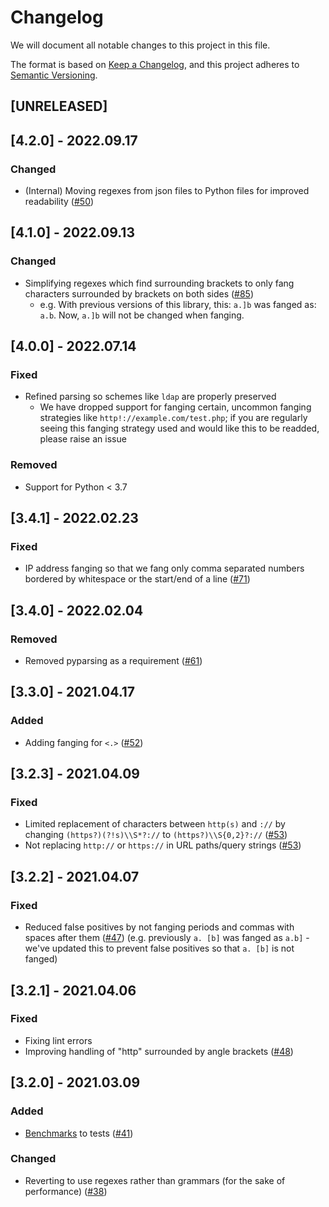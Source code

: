 # Changelog

We will document all notable changes to this project in this file.

The format is based on [Keep a Changelog](https://keepachangelog.com/en/1.0.0/), and this project adheres to [Semantic Versioning](https://semver.org/).

## [UNRELEASED]

## [4.2.0] - 2022.09.17

### Changed

- (Internal) Moving regexes from json files to Python files for improved readability ([#50](https://github.com/ioc-fang/ioc-fanger/issues/50))

## [4.1.0] - 2022.09.13

### Changed

- Simplifying regexes which find surrounding brackets to only fang characters surrounded by brackets on both sides ([#85](https://github.com/ioc-fang/ioc-fanger/pull/85))
    - e.g. With previous versions of this library, this: `a.]b` was fanged as: `a.b`. Now, `a.]b` will not be changed when fanging.

## [4.0.0] - 2022.07.14

### Fixed

- Refined parsing so schemes like `ldap` are properly preserved
  - We have dropped support for fanging certain, uncommon fanging strategies like `http!://example.com/test.php`; if you are regularly seeing this fanging strategy used and would like this to be readded, please raise an issue

### Removed

- Support for Python < 3.7

## [3.4.1] - 2022.02.23

### Fixed

- IP address fanging so that we fang only comma separated numbers bordered by whitespace or the start/end of a line ([#71](https://github.com/ioc-fang/ioc-fanger/issues/61))

## [3.4.0] - 2022.02.04

### Removed

- Removed pyparsing as a requirement ([#61](https://github.com/ioc-fang/ioc-fanger/issues/61))

## [3.3.0] - 2021.04.17

### Added

- Adding fanging for `<.>` ([#52](https://github.com/ioc-fang/ioc-fanger/issues/52))

## [3.2.3] - 2021.04.09

### Fixed

- Limited replacement of characters between `http(s)` and `://` by changing `(https?)(?!s)\\S*?://` to `(https?)\\S{0,2}?://` ([#53](https://github.com/ioc-fang/ioc-fanger/issues/53))
- Not replacing `http://` or `https://` in URL paths/query strings ([#53](https://github.com/ioc-fang/ioc-fanger/issues/53))

## [3.2.2] - 2021.04.07

### Fixed

- Reduced false positives by not fanging periods and commas with spaces after them ([#47](https://github.com/ioc-fang/ioc-fanger/issues/47)) (e.g. previously `a. [b]` was fanged as `a.b]` - we've updated this to prevent false positives so that `a. [b]` is not fanged)

## [3.2.1] - 2021.04.06

### Fixed

- Fixing lint errors
- Improving handling of "http" surrounded by angle brackets ([#48](https://github.com/ioc-fang/ioc-fanger/issues/48))

## [3.2.0] - 2021.03.09

### Added

- [Benchmarks](https://github.com/ionelmc/pytest-benchmark) to tests ([#41](https://github.com/ioc-fang/ioc-fanger/issues/41))

### Changed

- Reverting to use regexes rather than grammars (for the sake of performance) ([#38](https://github.com/ioc-fang/ioc-fanger/issues/38))
